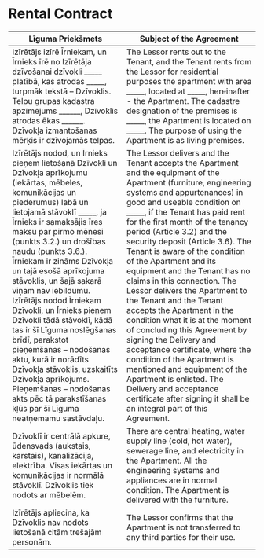 # Rental Contract

| Līguma Priekšmets | Subject of the Agreement |
| --- | --- |
| Izīrētājs izīrē Īrniekam, un Īrnieks īrē no Izīrētāja dzīvošanai dzīvokli _____ platībā, kas atrodas _____, turpmāk tekstā – Dzīvoklis. Telpu grupas kadastra apzīmējums ______, Dzīvoklis atrodas ēkas ______. Dzīvokļa izmantošanas mērķis ir dzīvojamās telpas. | The Lessor rents out to the Tenant, and the Tenant rents from the Lessor for residential purposes the apartment with area _____, located at _____, hereinafter - the Apartment. The cadastre designation of the premises is _____, the Apartment is located on _____. The purpose of using the Apartment is as living premises. |
| Izīrētājs nodod, un Īrnieks pieņem lietošanā Dzīvokli un Dzīvokļa aprīkojumu (iekārtas, mēbeles, komunikācijas un piederumus) labā un lietojamā stāvoklī _____, ja Īrnieks ir samaksājis īres maksu par pirmo mēnesi (punkts 3.2.) un drošības naudu (punkts 3.6.). Īrniekam ir zināms Dzīvokļa un tajā esošā aprīkojuma stāvoklis, un šajā sakarā viņam nav iebildumu. Izīrētājs nodod Īrniekam Dzīvokli, un Īrnieks pieņem Dzīvokli tādā stāvoklī, kādā tas ir šī Līguma noslēgšanas brīdī, parakstot pieņemšanas – nodošanas aktu, kurā ir norādīts Dzīvokļa stāvoklis, uzskaitīts Dzīvokļa aprīkojums. Pieņemšanas – nodošanas akts pēc tā parakstīšanas kļūs par šī Līguma neatņemamu sastāvdaļu. | The Lessor delivers and the Tenant accepts the Apartment and the equipment of the Apartment (furniture, engineering systems and appurtenances) in good and useable condition on _____, if the Tenant has paid rent for the first month of the tenancy period (Article 3.2) and the security deposit (Article 3.6). The Tenant is aware of the condition of the Apartment and its equipment and the Tenant has no claims in this connection. The Lessor delivers the Apartment to the Tenant and the Tenant accepts the Apartment in the condition what it is at the moment of concluding this Agreement by signing the Delivery and acceptance certificate, where the condition of the Apartment is mentioned and equipment of the Apartment is enlisted. The Delivery and acceptance certificate after signing it shall be an integral part of this Agreement. |
| Dzīvoklī ir centrālā apkure, ūdensvads (aukstais, karstais), kanalizācija, elektrība. Visas iekārtas un komunikācijas ir normālā stāvoklī. Dzīvoklis tiek nodots ar mēbelēm. | There are central heating, water supply line (cold, hot water), sewerage line, and electricity in the Apartment. All the engineering systems and appliances are in normal condition. The Apartment is delivered with the furniture. |
| Izīrētājs apliecina, ka Dzīvoklis nav nodots lietošanā citām trešajām personām. | The Lessor confirms that the Apartment is not transferred to any third parties for their use. |
